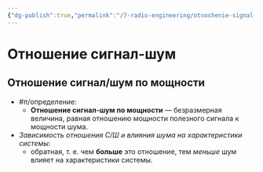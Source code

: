 ```yaml
---
{"dg-publish":true,"permalink":"/7-radio-engineering/otnoshenie-signal-shum/"}
---
```



# Отношение сигнал-шум

## Отношение сигнал/шум по мощности

- #π/определение:
	- **Отношение сигнал-шум по мощности** — безразмерная величина, равная отношению мощности полезного сигнала к мощности шума. 
- *Зависимость отношения С/Ш и влияния шума на характеристики системы*:
	- обратная, т. е. чем **больше** это отношение, тем *меньше* шум влияет на характеристики системы.